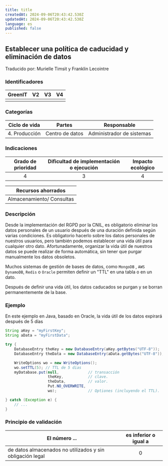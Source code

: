 ```yaml
---
title: title
createdAt: 2024-09-06T20:43:42.530Z
updatedAt: 2024-09-06T20:43:42.530Z
language: es
published: false
---
```

## Establecer una política de caducidad y eliminación de datos
Traducido por: Murielle Timsit y Franklin Lecointre

### Identificadores

| GreenIT |  V2  |  V3  |  V4  |
|:-------:|:----:|:----:|:----:|
|      |   |   |      |

### Categorías

| Ciclo de vida | Partes | Responsable |
|:---------:|:----:|:----:|
| 4. Producción | Centro de datos | Administrador de sistemas |

### Indicaciones

| Grado de prioridad   | Dificultad de implementación o ejecución | Impacto ecológico   |
|:-------------------:|:-------------------------:|:---------------------:|
| 4 | 3 | 4 |

| Recursos ahorrados |
|:-----------------------:|
| Almacenamiento/ Consultas |

### Descripción

Desde la implementación del RGPD por la CNIL, es obligatorio eliminar los datos personales de un usuario después de una duración definida según varias condiciones. Es obligatorio hacerlo sobre los datos personales de nuestros usuarios, pero también podemos establecer una vida útil para cualquier otro dato. Afortunadamente, organizar la vida útil de nuestros datos se puede realizar de forma automática, sin tener que purgar manualmente los datos obsoletos. 

Muchos sistemas de gestión de bases de datos, como `MongoDB` , `AWS DynamoDB`, `Redis` o `Oracle` permiten definir un "TTL" en una tabla o en un dato.

Después de definir una vida útil, los datos caducados se purgan y se borran permanentemente de la base.

### Ejemplo

En este ejemplo en Java, basado en Oracle, la vida útil de los datos expirará después de 5 días

```java
String aKey = "myFirstKey";
String aData = "myFirstData";

try {
    DatabaseEntry theKey = new DatabaseEntry(aKey.getBytes("UTF-8"));
    DatabaseEntry theData = new DatabaseEntry(aData.getBytes("UTF-8"));

    WriteOptions wo = new WriteOptions();
    wo.setTTL(5); // TTL de 5 dias
    myDatabase.put(null,             // transacción 
                   theKey,           // clave.
                   theData,          // valor.
                   Put.NO_OVERWRITE, 
                   wo);              // Optiones (incluyendo el TTL).

} catch (Exception e) {
    // ...
} 
```

### Principio de validación

| El número ... | es inferior o igual a |
| ------------- | :---------------------: |
| de datos almacenados no utilizados y sin obligación legal  | 0 |
